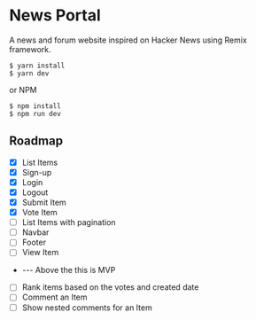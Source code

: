 
# News Portal

A news and forum website inspired on Hacker News using Remix framework.

```shell
$ yarn install
$ yarn dev
```

or NPM

```shell
$ npm install
$ npm run dev
```

## Roadmap
- [x] List Items
- [x] Sign-up
- [x] Login
- [x] Logout
- [x] Submit Item
- [x] Vote Item
- [ ] List Items with pagination
- [ ] Navbar
- [ ] Footer
- [ ] View Item
- --- Above the this is MVP
- [ ] Rank items based on the votes and created date
- [ ] Comment an Item
- [ ] Show nested comments for an Item
